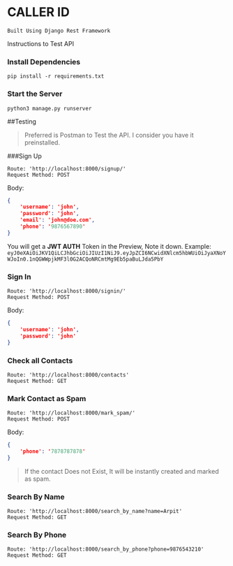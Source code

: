 # CALLER ID
	Built Using Django Rest Framework
Instructions to Test API

### Install Dependencies
`pip install -r requirements.txt`

### Start the Server
`python3 manage.py runserver`

##Testing
> Preferred is Postman to Test the API. I consider you have it preinstalled.

###Sign Up
``` 
Route: 'http://localhost:8000/signup/'
Request Method: POST	
```
Body:
```json
{
	'username': 'john',
	'password': 'john',
	'email': 'john@doe.com',
	'phone': '9876567890'
}
```
You will get a **JWT AUTH** Token in the Preview, Note it down.
Example: `eyJ0eXAiOiJKV1QiLCJhbGciOiJIUzI1NiJ9.eyJpZCI6NCwidXNlcm5hbWUiOiJyaXNoYWJoIn0.1nQGWWpjkMF3l0G2ACQoNRCmtMg9Eb5paBuLJda5PbY`

### Sign In
```
Route: 'http://localhost:8000/signin/'
Request Method: POST
``` 
Body:
```json
{
	'username': 'john',
	'password': 'john'
}
```

### Check all Contacts
```
Route: 'http://localhost:8000/contacts'
Request Method: GET
```

### Mark Contact as Spam
```
Route: 'http://localhost:8000/mark_spam/'
Request Method: POST
```
Body:
```json
{ 
	'phone': '7878787878'
}
```
>If the contact Does not Exist, It will be instantly created and marked as spam.

### Search By Name
```
Route: 'http://localhost:8000/search_by_name?name=Arpit'
Request Method: GET
```

### Search By Phone
```
Route: 'http://localhost:8000/search_by_phone?phone=9876543210'
Request Method: GET
```